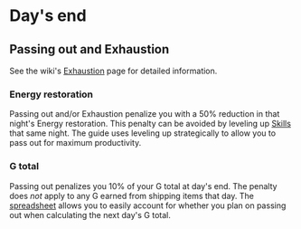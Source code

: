 # Day's end

## Passing out and Exhaustion

See the wiki's [Exhaustion](https://stardewvalleywiki.com/Energy) page for detailed information.

### Energy restoration

Passing out and/or Exhaustion penalize you with a 50% reduction in that night's Energy restoration. This penalty can be avoided by leveling up [Skills](https://stardewvalleywiki.com/Skills) that same night. The guide uses leveling up strategically to allow you to pass out for maximum productivity.

### G total

Passing out penalizes you 10% of your G total at day's end. The penalty does *not* apply to any G earned from shipping items that day. The [spreadsheet](spreadsheet.md) allows you to easily account for whether you plan on passing out when calculating the next day's G total.
